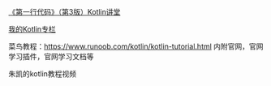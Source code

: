 [《第一行代码》（第3版）Kotlin讲堂](https://blog.csdn.net/u014158743/article/details/115521908)

[我的Kotlin专栏](https://blog.csdn.net/u014158743/category_10862270.html)

菜鸟教程：https://www.runoob.com/kotlin/kotlin-tutorial.html   内附官网，官网学习插件，官网学习文档等

朱凯的kotlin教程视频
